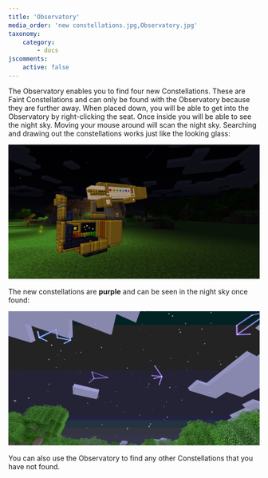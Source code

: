 ```yaml
---
title: 'Observatory'
media_order: 'new constellations.jpg,Observatory.jpg'
taxonomy:
    category:
        - docs
jscomments:
    active: false
---
```


The Observatory enables you to find four new Constellations. These are Faint Constellations and can only be found with the Observatory because they are further away. When placed down, you will be able to get into the Observatory by right-clicking the seat. Once inside you will be able to see the night sky. Moving your mouse around will scan the night sky. Searching and drawing out the constellations works just like the looking glass:

![The Observatory](Observatory.jpg)

The new constellations are **purple** and can be seen in the night sky once found:

![new constellations](new%20constellations.jpg)

You can also use the Observatory to find any other Constellations that you have not found.
